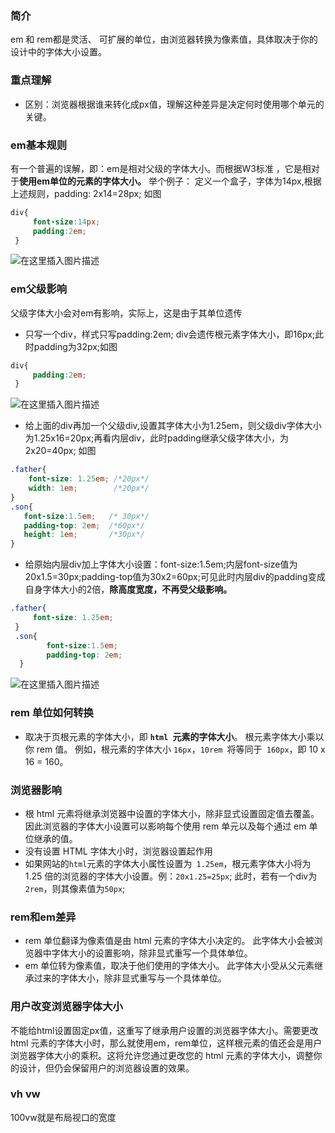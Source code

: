 ### 简介
em 和 rem都是灵活、 可扩展的单位，由浏览器转换为像素值，具体取决于你的设计中的字体大小设置。 
### 重点理解
* 区别：浏览器根据谁来转化成px值，理解这种差异是决定何时使用哪个单元的关键。
###  em基本规则
 有一个普遍的误解，即：em是相对父级的字体大小。而根据W3标准 ，它是相对于**使用em单位的元素的字体大小。**
 举个例子： 定义一个盒子，字体为14px,根据上述规则，padding: 2x14=28px; 如图

  ```css   
  div{
       font-size:14px;
       padding:2em;
   }
  ```
![在这里插入图片描述](https://img-blog.csdn.net/20181014202748183?watermark/2/text/aHR0cHM6Ly9ibG9nLmNzZG4ubmV0L2dhb3NoYW55YW5nemhpXzE5OTk=/font/5a6L5L2T/fontsize/400/fill/I0JBQkFCMA==/dissolve/70)
### em父级影响
父级字体大小会对em有影响，实际上，这是由于其单位遗传
   * 只写一个div，样式只写padding:2em; div会遗传根元素字体大小，即16px;此时padding为32px;如图
  ```css   
  div{
       padding:2em;
   }
  ```
   ![在这里插入图片描述](https://img-blog.csdn.net/20181014203744469?watermark/2/text/aHR0cHM6Ly9ibG9nLmNzZG4ubmV0L2dhb3NoYW55YW5nemhpXzE5OTk=/font/5a6L5L2T/fontsize/400/fill/I0JBQkFCMA==/dissolve/70)  
   *  给上面的div再加一个父级div,设置其字体大小为1.25em，则父级div字体大小为1.25x16=20px;再看内层div，此时padding继承父级字体大小，为2x20=40px; 如图
```css
.father{           
    font-size: 1.25em; /*20px*/    
    width: 1em;        /*20px*/  
}             
.son{    
   font-size:1.5em;   /* 30px*/                 
   padding-top: 2em;  /*60px*/    
   height: 1em;       /*30px*/  
}  
```
* 给原始内层div加上字体大小设置：font-size:1.5em;内层font-size值为20x1.5=30px;padding-top值为30x2=60px;可见此时内层div的padding变成自身字体大小的2倍，**除高度宽度，不再受父级影响。**
```css
.father{           
     font-size: 1.25em;          
 }            
 .son{   
        font-size:1.5em;                 
        padding-top: 2em;            
  }
```
![在这里插入图片描述](https://img-blog.csdnimg.cn/20181125202151901.png?x-oss-process=image/watermark,type_ZmFuZ3poZW5naGVpdGk,shadow_10,text_aHR0cHM6Ly9ibG9nLmNzZG4ubmV0L2dhb3NoYW55YW5nemhpXzE5OTk=,size_16,color_FFFFFF,t_70)
### rem 单位如何转换
* 取决于页根元素的字体大小，即 **`html `元素的字体大小**。 根元素字体大小乘以你 rem 值。
例如，根元素的字体大小 `16px`，`10rem `将等同于` 160px`，即 10 x 16 = 160。
### 浏览器影响
* 根 html 元素将继承浏览器中设置的字体大小，除非显式设置固定值去覆盖。因此浏览器的字体大小设置可以影响每个使用 rem 单元以及每个通过 em 单位继承的值。
* 没有设置 HTML 字体大小时，浏览器设置起作用
* 如果网站的` html `元素的字体大小属性设置为` 1.25em`，根元素字体大小将为 1.25 倍的浏览器的字体大小设置。例：`20x1.25=25px`; 此时，若有一个div为`2rem`，则其像素值为`50px`;
### rem和em差异
* rem 单位翻译为像素值是由 html 元素的字体大小决定的。 此字体大小会被浏览器中字体大小的设置影响，除非显式重写一个具体单位。 
* em 单位转为像素值，取决于他们使用的字体大小。 此字体大小受从父元素继承过来的字体大小，除非显式重写与一个具体单位。
### 用户改变浏览器字体大小
不能给html设置固定px值，这重写了继承用户设置的浏览器字体大小。需要更改 html 元素的字体大小时，那么就使用em，rem单位，这样根元素的值还会是用户浏览器字体大小的乘积。这将允许您通过更改您的 html 元素的字体大小，调整你的设计，但仍会保留用户的浏览器设置的效果。

### vh vw

100vw就是布局视口的宽度